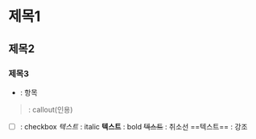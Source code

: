 # 제목1
## 제목2
### 제목3
- : 항목
> : callout(인용)

- [ ] : checkbox
*텍스트* : italic
**텍스트** : bold
~~텍스트~~ : 취소선
==텍스트== : 강조